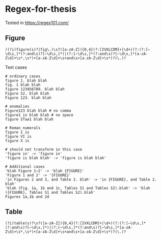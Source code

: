 # Regex-for-thesis
Tested in https://regex101.com/

## Figure
`((?i)figure(s)?|fig\.)\s?([a-zA-Z]){0,4}(?:[IVXLCDM]+|\d+)(?:(?:[–\d\s,]*(?:and\s)?[–\d\s,]*)|(?:[–\d\s,]*(?:and\s)?[–\d\s,]*[a-zA-Z\d]+\s*,\s*)+[a-zA-Z\d]+\s+and\s+[a-zA-Z\d]+\s*)?(\.)?`

Test cases
```
# ordinary cases
figure 1. blah blah
fig. 1 blah blah
figure 123456789. blah blah
Figure S2. blah blah
Figure 123. blah blah

# anomalies
Figure123 blah blah # no comma
figure1 in blah blah # no space
figure STaa1 blah blah

# Roman numerals
figure I is
figure VI is
figure X is

# should not transform in this case
'figure in' -> 'figure in'
'figure is blah blah' -> 'figure is blah blah'

# Additional cases
'blah Figure 1–2' -> 'blah {FIGURE}'
'Figure 1 and 2' -> '{FIGURE}'
'in Figures 2 and 3, and Table 2. blah' -> 'in {FIGURE}, and Table 2. blah'
'blah (Fig. 1a, 1b and 1c, Tables S1 and Tables S2).blah' -> 'blah ({FIGURE}, Tables S1 and Tables S2).blah'
Figures 1a,1b and 2d
```

## Table
`(?i)table(s)?\s?([a-zA-Z]){0,4}(?:[IVXLCDM]+|\d+)(?:(?:[–\d\s,]*(?:and\s)?[–\d\s,]*)|(?:[–\d\s,]*(?:and\s)?[–\d\s,]*[a-zA-Z\d]+\s*,\s*)+[a-zA-Z\d]+\s+and\s+[a-zA-Z\d]+\s*)?(\.)?`
